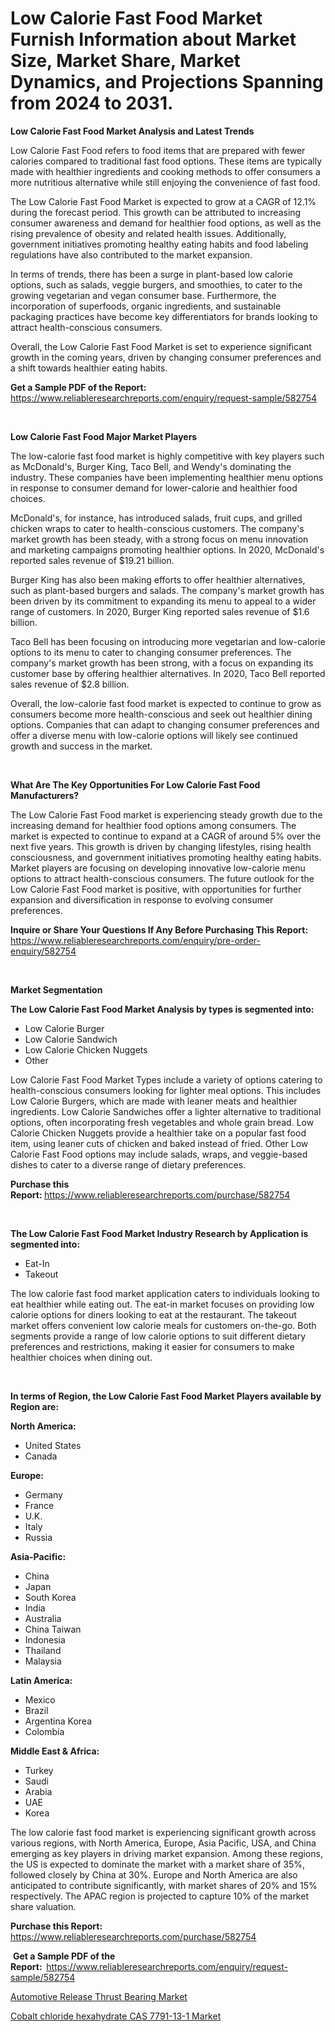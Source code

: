 <p><h1>Low Calorie Fast Food Market Furnish Information about Market Size, Market Share, Market Dynamics, and Projections Spanning from 2024 to 2031.</h1></p><p><strong>Low Calorie Fast Food Market Analysis and Latest Trends</strong></p>
<p><p>Low Calorie Fast Food refers to food items that are prepared with fewer calories compared to traditional fast food options. These items are typically made with healthier ingredients and cooking methods to offer consumers a more nutritious alternative while still enjoying the convenience of fast food.</p><p>The Low Calorie Fast Food Market is expected to grow at a CAGR of 12.1% during the forecast period. This growth can be attributed to increasing consumer awareness and demand for healthier food options, as well as the rising prevalence of obesity and related health issues. Additionally, government initiatives promoting healthy eating habits and food labeling regulations have also contributed to the market expansion.</p><p>In terms of trends, there has been a surge in plant-based low calorie options, such as salads, veggie burgers, and smoothies, to cater to the growing vegetarian and vegan consumer base. Furthermore, the incorporation of superfoods, organic ingredients, and sustainable packaging practices have become key differentiators for brands looking to attract health-conscious consumers.</p><p>Overall, the Low Calorie Fast Food Market is set to experience significant growth in the coming years, driven by changing consumer preferences and a shift towards healthier eating habits.</p></p>
<p><strong>Get a Sample PDF of the Report:&nbsp;</strong> <a href="https://www.reliableresearchreports.com/enquiry/request-sample/582754">https://www.reliableresearchreports.com/enquiry/request-sample/582754</a></p>
<p>&nbsp;</p>
<p><strong>Low Calorie Fast Food Major Market Players</strong></p>
<p><p>The low-calorie fast food market is highly competitive with key players such as McDonald's, Burger King, Taco Bell, and Wendy's dominating the industry. These companies have been implementing healthier menu options in response to consumer demand for lower-calorie and healthier food choices.</p><p>McDonald's, for instance, has introduced salads, fruit cups, and grilled chicken wraps to cater to health-conscious customers. The company's market growth has been steady, with a strong focus on menu innovation and marketing campaigns promoting healthier options. In 2020, McDonald's reported sales revenue of $19.21 billion.</p><p>Burger King has also been making efforts to offer healthier alternatives, such as plant-based burgers and salads. The company's market growth has been driven by its commitment to expanding its menu to appeal to a wider range of customers. In 2020, Burger King reported sales revenue of $1.6 billion.</p><p>Taco Bell has been focusing on introducing more vegetarian and low-calorie options to its menu to cater to changing consumer preferences. The company's market growth has been strong, with a focus on expanding its customer base by offering healthier alternatives. In 2020, Taco Bell reported sales revenue of $2.8 billion.</p><p>Overall, the low-calorie fast food market is expected to continue to grow as consumers become more health-conscious and seek out healthier dining options. Companies that can adapt to changing consumer preferences and offer a diverse menu with low-calorie options will likely see continued growth and success in the market.</p></p>
<p>&nbsp;</p>
<p><strong>What Are The Key Opportunities For Low Calorie Fast Food Manufacturers?</strong></p>
<p><p>The Low Calorie Fast Food market is experiencing steady growth due to the increasing demand for healthier food options among consumers. The market is expected to continue to expand at a CAGR of around 5% over the next five years. This growth is driven by changing lifestyles, rising health consciousness, and government initiatives promoting healthy eating habits. Market players are focusing on developing innovative low-calorie menu options to attract health-conscious consumers. The future outlook for the Low Calorie Fast Food market is positive, with opportunities for further expansion and diversification in response to evolving consumer preferences.</p></p>
<p><strong>Inquire or Share Your Questions If Any Before Purchasing This Report:</strong> <a href="https://www.reliableresearchreports.com/enquiry/pre-order-enquiry/582754">https://www.reliableresearchreports.com/enquiry/pre-order-enquiry/582754</a></p>
<p>&nbsp;</p>
<p><strong>Market Segmentation</strong></p>
<p><strong>The Low Calorie Fast Food Market Analysis by types is segmented into:</strong></p>
<p><ul><li>Low Calorie Burger</li><li>Low Calorie Sandwich</li><li>Low Calorie Chicken Nuggets</li><li>Other</li></ul></p>
<p><p>Low Calorie Fast Food Market Types include a variety of options catering to health-conscious consumers looking for lighter meal options. This includes Low Calorie Burgers, which are made with leaner meats and healthier ingredients. Low Calorie Sandwiches offer a lighter alternative to traditional options, often incorporating fresh vegetables and whole grain bread. Low Calorie Chicken Nuggets provide a healthier take on a popular fast food item, using leaner cuts of chicken and baked instead of fried. Other Low Calorie Fast Food options may include salads, wraps, and veggie-based dishes to cater to a diverse range of dietary preferences.</p></p>
<p><strong>Purchase this Report:&nbsp;</strong><a href="https://www.reliableresearchreports.com/purchase/582754">https://www.reliableresearchreports.com/purchase/582754</a></p>
<p>&nbsp;</p>
<p><strong>The Low Calorie Fast Food Market Industry Research by Application is segmented into:</strong></p>
<p><ul><li>Eat-In</li><li>Takeout</li></ul></p>
<p><p>The low calorie fast food market application caters to individuals looking to eat healthier while eating out. The eat-in market focuses on providing low calorie options for diners looking to eat at the restaurant. The takeout market offers convenient low calorie meals for customers on-the-go. Both segments provide a range of low calorie options to suit different dietary preferences and restrictions, making it easier for consumers to make healthier choices when dining out.</p></p>
<p>&nbsp;</p>
<p><strong>In terms of Region, the Low Calorie Fast Food Market Players available by Region are:</strong></p>
<p>
    <p> <strong> North America: </strong>
        <ul>
            <li>United States</li>
            <li>Canada</li>
        </ul>
        </p> 
    <p> <strong> Europe: </strong>
        <ul>
            <li>Germany</li>
            <li>France</li>
            <li>U.K.</li>
            <li>Italy</li>
            <li>Russia</li>
        </ul>
        </p> 
    <p> <strong> Asia-Pacific: </strong>
        <ul>
            <li>China</li>
            <li>Japan</li>
            <li>South Korea</li>
            <li>India</li>
            <li>Australia</li>
            <li>China Taiwan</li>
            <li>Indonesia</li>
            <li>Thailand</li>
            <li>Malaysia</li>
        </ul>
        </p> 
    <p> <strong> Latin America: </strong>
        <ul>
            <li>Mexico</li>
            <li>Brazil</li>
            <li>Argentina Korea</li>
            <li>Colombia</li>
        </ul>
        </p> 
    <p> <strong> Middle East & Africa: </strong>
        <ul>
            <li>Turkey</li>
            <li>Saudi</li>
            <li>Arabia</li>
            <li>UAE</li>
            <li>Korea</li>
        </ul>
    </p>
    </p>
<p><p>The low calorie fast food market is experiencing significant growth across various regions, with North America, Europe, Asia Pacific, USA, and China emerging as key players in driving market expansion. Among these regions, the US is expected to dominate the market with a market share of 35%, followed closely by China at 30%. Europe and North America are also anticipated to contribute significantly, with market shares of 20% and 15% respectively. The APAC region is projected to capture 10% of the market share valuation.</p></p>
<p><strong>Purchase this Report: </strong><a href="https://www.reliableresearchreports.com/purchase/582754">https://www.reliableresearchreports.com/purchase/582754</a></p>
<p>&nbsp;<strong>Get a Sample PDF of the Report:&nbsp;&nbsp;</strong><a href="https://www.reliableresearchreports.com/enquiry/request-sample/582754">https://www.reliableresearchreports.com/enquiry/request-sample/582754</a></p>
<p><strong></strong></p>
<p><p><a href="https://github.com/edytherolanlouisejk1miz0wig/Market-Research-Report-List-1/blob/main/automotive-release-thrust-bearing-market.md">Automotive Release Thrust Bearing Market</a></p><p><a href="https://github.com/peachesmcdowel1/Market-Research-Report-List-1/blob/main/cobalt-chloride-hexahydrate-cas-7791-13-1-market.md">Cobalt chloride hexahydrate CAS 7791-13-1 Market</a></p></p>